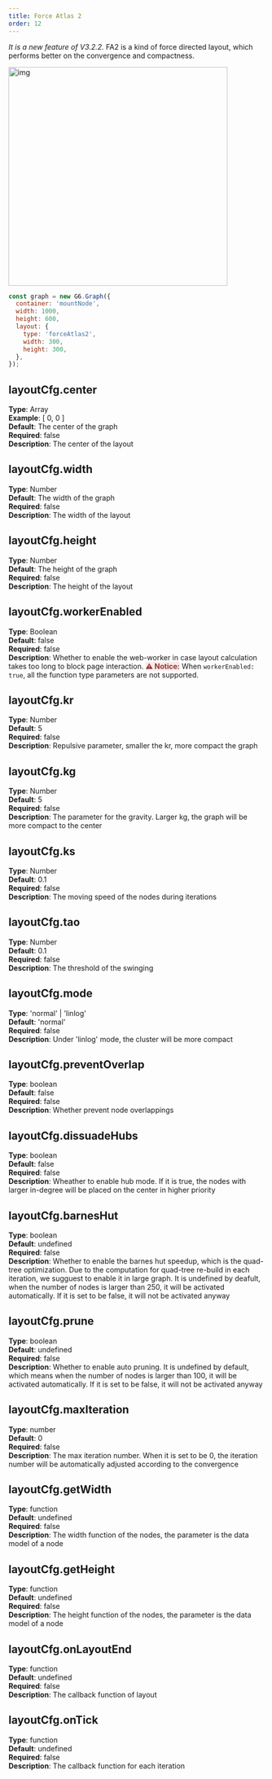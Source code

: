 ```yaml
---
title: Force Atlas 2
order: 12
---
```


_It is a new feature of V3.2.2._ FA2 is a kind of force directed layout, which performs better on the convergence and compactness.

<img src='https://gw.alipayobjects.com/mdn/rms_f8c6a0/afts/img/A*MqwAQZLIVPwAAAAAAAAAAAAAARQnAQ' width=430 alt='img'/>

```javascript
const graph = new G6.Graph({
  container: 'mountNode',
  width: 1000,
  height: 600,
  layout: {
    type: 'forceAtlas2',
    width: 300,
    height: 300,
  },
});
```

## layoutCfg.center

**Type**: Array<br />**Example**: [ 0, 0 ]<br />**Default**: The center of the graph<br />**Required**: false<br />**Description**: The center of the layout

## layoutCfg.width

**Type**: Number<br />**Default**: The width of the graph<br />**Required**: false<br />**Description**: The width of the layout

## layoutCfg.height

**Type**: Number<br />**Default**: The height of the graph<br />**Required**: false<br />**Description**: The height of the layout

## layoutCfg.workerEnabled

**Type**: Boolean<br />**Default**: false<br />**Required**: false<br />**Description**: Whether to enable the web-worker in case layout calculation takes too long to block page interaction.
<span style="background-color: rgb(251, 233, 231); color: rgb(139, 53, 56)"><strong>⚠️ Notice:</strong></span> When `workerEnabled: true`, all the function type parameters are not supported.

## layoutCfg.kr

**Type**: Number<br />**Default**: 5<br />**Required**: false<br />**Description**: Repulsive parameter, smaller the kr, more compact the graph

## layoutCfg.kg

**Type**: Number<br />**Default**: 5<br />**Required**: false<br />**Description**: The parameter for the gravity. Larger kg, the graph will be more compact to the center

## layoutCfg.ks

**Type**: Number<br />**Default**: 0.1<br />**Required**: false<br />**Description**: The moving speed of the nodes during iterations

## layoutCfg.tao

**Type**: Number<br />**Default**: 0.1<br />**Required**: false<br />**Description**: The threshold of the swinging

## layoutCfg.mode

**Type**: 'normal' | 'linlog'<br />**Default**: 'normal'<br />**Required**: false<br />**Description**: Under 'linlog' mode, the cluster will be more compact
## layoutCfg.preventOverlap

**Type**: boolean<br />**Default**: false<br />**Required**: false<br />**Description**: Whether prevent node overlappings

## layoutCfg.dissuadeHubs

**Type**: boolean<br />**Default**: false<br />**Required**: false<br />**Description**: Wheather to enable hub mode. If it is true, the nodes with larger in-degree will be placed on the center in higher priority

## layoutCfg.barnesHut

**Type**: boolean<br />**Default**: undefined<br />**Required**: false<br />**Description**: Whether to enable the barnes hut speedup, which is the quad-tree optimization. Due to the computation for quad-tree re-build in each iteration, we sugguest to enable it in large graph. It is undefined by deafult, when the number of nodes is larger than 250, it will be activated automatically. If it is set to be false, it will not be activated anyway

## layoutCfg.prune

**Type**: boolean<br />**Default**: undefined<br />**Required**: false<br />**Description**: Whether to enable auto pruning. It is undefined by default, which means when the number of nodes is larger than 100, it will be activated automatically. If it is set to be false, it will not be activated anyway

## layoutCfg.maxIteration

**Type**: number<br />**Default**: 0<br />**Required**: false<br />**Description**: The max iteration number. When it is set to be 0, the iteration number will be automatically adjusted according to the convergence

## layoutCfg.getWidth

**Type**: function<br />**Default**: undefined<br />**Required**: false<br />**Description**: The width function of the nodes, the parameter is the data model of a node

## layoutCfg.getHeight

**Type**: function<br />**Default**: undefined<br />**Required**: false<br />**Description**: The height function of the nodes, the parameter is the data model of a node

## layoutCfg.onLayoutEnd

**Type**: function<br />**Default**: undefined<br />**Required**: false<br />**Description**: The callback function of layout

## layoutCfg.onTick

**Type**: function<br />**Default**: undefined<br />**Required**: false<br />**Description**: The callback function for each iteration